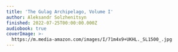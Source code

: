 ```yaml
---
title: 'The Gulag Archipelago, Volume I'
author: Aleksandr Solzhenitsyn
finished: 2022-07-25T00:00:00.000Z
audiobook: true
coverImage: >-
  https://m.media-amazon.com/images/I/71m4x9+UKHL._SL1500_.jpg
---
```

